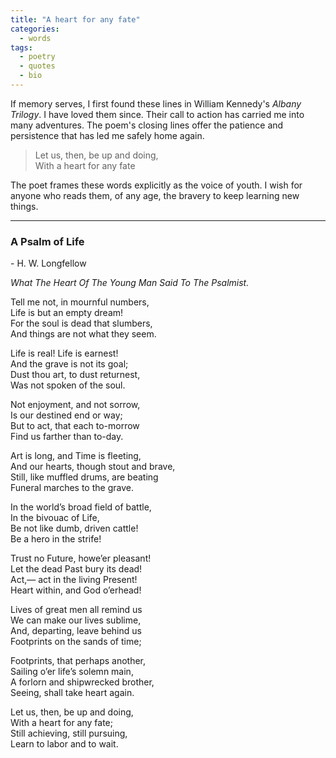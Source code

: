 ```yaml
---
title: "A heart for any fate"
categories:
  - words
tags:
  - poetry
  - quotes
  - bio
---
```


If memory serves, I first found these lines in William Kennedy's _Albany Trilogy_.
I have loved them since. Their call to action has carried me into many adventures.
The poem's closing lines offer the patience and persistence that has led me safely home again.

> Let us, then, be up and doing,  
> With a heart for any fate

The poet frames these words explicitly as the voice of youth.
I wish for anyone who reads them, of any age, the bravery to keep learning new things.

-----------------

### A Psalm of Life
\- H. W. Longfellow

_What The Heart Of The Young Man Said To The Psalmist._

Tell me not, in mournful numbers,  
   Life is but an empty dream!  
For the soul is dead that slumbers,  
   And things are not what they seem.  

Life is real! Life is earnest!  
   And the grave is not its goal;  
Dust thou art, to dust returnest,  
   Was not spoken of the soul.  

Not enjoyment, and not sorrow,  
   Is our destined end or way;  
But to act, that each to-morrow  
   Find us farther than to-day.  

Art is long, and Time is fleeting,  
   And our hearts, though stout and brave,  
Still, like muffled drums, are beating  
   Funeral marches to the grave.  

In the world’s broad field of battle,  
   In the bivouac of Life,  
Be not like dumb, driven cattle!  
   Be a hero in the strife!  

Trust no Future, howe’er pleasant!  
   Let the dead Past bury its dead!  
Act,— act in the living Present!  
   Heart within, and God o’erhead!  

Lives of great men all remind us  
   We can make our lives sublime,  
And, departing, leave behind us  
   Footprints on the sands of time;  

Footprints, that perhaps another,  
   Sailing o’er life’s solemn main,  
A forlorn and shipwrecked brother,  
   Seeing, shall take heart again.  

Let us, then, be up and doing,  
   With a heart for any fate;  
Still achieving, still pursuing,  
   Learn to labor and to wait.  
